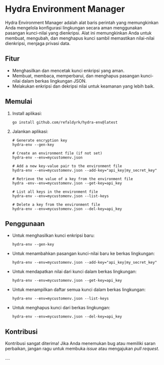
# Hydra Environment Manager

Hydra Environment Manager adalah alat baris perintah yang memungkinkan Anda mengelola konfigurasi lingkungan secara aman menggunakan pasangan kunci-nilai yang dienkripsi. Alat ini memungkinkan Anda untuk membuat, mengubah, dan menghapus kunci sambil memastikan nilai-nilai dienkripsi, menjaga privasi data.

## Fitur

- Menghasilkan dan mencetak kunci enkripsi yang aman.
- Membuat, membaca, memperbarui, dan menghapus pasangan kunci-nilai dalam berkas lingkungan JSON.
- Melakukan enkripsi dan dekripsi nilai untuk keamanan yang lebih baik.

## Memulai

1. Install aplikasi:

   ```shell
   go install github.com/refaldyrk/hydra-env@latest
   ```

2. Jalankan aplikasi:

   ```shell
   # Generate encryption key
   hydra-env --gen-key

   # Create an environment file (if not set)
   hydra-env --env=mycustomenv.json

   # Add a new key-value pair to the environment file
   hydra-env --env=mycustomenv.json --add-key="api_key|my_secret_key"

   # Retrieve the value of a key from the environment file
   hydra -env--env=mycustomenv.json --get-key=api_key

   # List all keys in the environment file
   hydra-env --env=mycustomenv.json --list-keys

   # Delete a key from the environment file
   hydra-env --env=mycustomenv.json --del-key=api_key
   ```

## Penggunaan

- Untuk menghasilkan kunci enkripsi baru:

   ```shell
   hydra-env --gen-key
   ```

- Untuk menambahkan pasangan kunci-nilai baru ke berkas lingkungan:

   ```shell
   hydra-env --env=mycustomenv.json --add-key="api_key|my_secret_key"
   ```

- Untuk mendapatkan nilai dari kunci dalam berkas lingkungan:

   ```shell
   hydra-env --env=mycustomenv.json --get-key=api_key
   ```

- Untuk menampilkan daftar semua kunci dalam berkas lingkungan:

   ```shell
   hydra-env --env=mycustomenv.json --list-keys
   ```

- Untuk menghapus kunci dari berkas lingkungan:

   ```shell
   hydra-env --env=mycustomenv.json --del-key=api_key
   ```

## Kontribusi

Kontribusi sangat diterima! Jika Anda menemukan bug atau memiliki saran perbaikan, jangan ragu untuk membuka *issue* atau mengajukan *pull request*.

....
